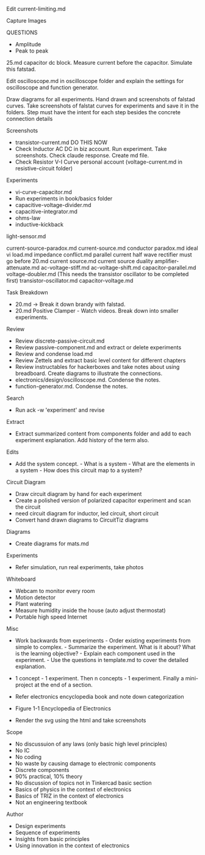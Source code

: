 
Edit current-limiting.md

Capture Images


QUESTIONS

- Amplitude
- Peak to peak


25.md capacitor dc block. Measure current before the capacitor. Simulate this fatstad.

Edit oscilloscope.md in oscilloscope folder and explain the settings for oscilloscope and function generator.

Draw diagrams for all experiments. Hand drawn and screenshots of falstad curves.
Take screenshots of falstat curves for experiments and save it in the folders.
Step must have the intent for each step besides the concrete connection details

Screenshots

- transistor-current.md DO THIS NOW
- Check Inductor AC DC in biz account. Run experiment. Take screenshots. Check claude response. Create md file.
- Check Resistor V-I Curve personal account (voltage-current.md in resistive-circuit folder)

Experiments

- vi-curve-capacitor.md
- Run experiments in book/basics folder
- capacitive-voltage-divider.md
- capacitive-integrator.md
- ohms-law
- inductive-kickback

light-sensor.md

current-source-paradox.md
current-source.md
conductor paradox.md
ideal vi load.md
impedance conflict.md
parallel current
half wave rectifier must go before 20.md
current source.md
current source duality
amplifier-attenuate.md
ac-voltage-stiff.md
ac-voltage-shift.md
capacitor-parallel.md
voltage-doubler.md (This needs the transistor oscillator to be completed first)
transistor-oscillator.md
capacitor-voltage.md

Task Breakdown

- 20.md -> Break it down brandy with falstad.
- 20.md Positive Clamper - Watch videos. Break down into smaller experiments.

Review

- Review discrete-passive-circuit.md
- Review passive-component.md and extract or delete experiments
- Review and condense load.md
- Review Zettels and extract basic level content for different chapters
- Review instructables for hackerboxes and take notes about using breadboard. Create diagrams to illustrate the connections.
- electronics/design/oscilloscope.md. Condense the notes.
- function-generator.md. Condense the notes.

Search

- Run ack -w 'experiment' and revise

Extract

- Extract summarized content from components folder and add to each experiment explanation. Add history of the term also.

Edits

- Add the system concept.
		- What is a system
		- What are the elements in a system
		- How does this circuit map to a system?

Circuit Diagram

- Draw circuit diagram by hand for each experiment
- Create a polished version of polarized capacitor experiment and scan the circuit
- need circuit diagram for inductor, led circuit, short circuit
- Convert hand drawn diagrams to CircuitTiz diagrams

Diagrams

- Create diagrams for mats.md

Experiments

- Refer simulation, run real experiments, take photos

Whiteboard

- Webcam to monitor every room
- Motion detector
- Plant watering
- Measure humidity inside the house (auto adjust thermostat)
- Portable high speed Internet

Misc

- Work backwards from experiments
		- Order existing experiments from simple to complex.
		- Summarize the experiment. What is it about? What is the learning objective?
		- Explain each component used in the experiment.
		- Use the questions in template.md to cover the detailed explanation.
- 1 concept - 1 experiment. Then n concepts - 1 experiment. Finally a mini-project at the end of a section.

- Refer electronics encyclopedia book and note down categorization
- Figure 1-1 Encyclopedia of Electronics
- Render the svg using the html and take screenshots

Scope

- No discussuion of any laws (only basic high level principles)
- No IC
- No coding
- No waste by causing damage to electronic components
- Discrete components
- 90% practical, 10% theory
- No discussion of topics not in Tinkercad basic section
- Basics of physics in the context of electronics
- Basics of TRIZ in the context of electronics
- Not an engineering textbook

Author

- Design experiments
- Sequence of experiments
- Insights from basic principles
- Using innovation in the context of electronics

